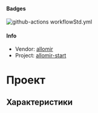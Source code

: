 #### Badges
![github-actions workflowStd.yml](https://github.com/allomir/__project-allomir-start/actions/workflows/workflowStd.yml/badge.svg)
#### Info
* Vendor: [allomir](https://github.com/allomir)
* Project: [allomir-start](https://github.com/allomir/__progect-allomir-start)
# Проект
## Характеристики
